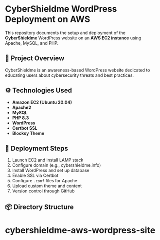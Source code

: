 # CyberShieldme WordPress Deployment on AWS

This repository documents the setup and deployment of the **CyberShieldme** WordPress website on an **AWS EC2 instance** using Apache, MySQL, and PHP.

## 🔐 Project Overview

CyberShieldme is an awareness-based WordPress website dedicated to educating users about cybersecurity threats and best practices.

## ⚙️ Technologies Used

- **Amazon EC2 (Ubuntu 20.04)**
- **Apache2**
- **MySQL**
- **PHP 8.3**
- **WordPress**
- **Certbot SSL**
- **Blocksy Theme**

## 🚀 Deployment Steps

1. Launch EC2 and install LAMP stack
2. Configure domain (e.g., cybershieldme.info)
3. Install WordPress and set up database
4. Enable SSL via Certbot
5. Configure `.conf` files for Apache
6. Upload custom theme and content
7. Version control through GitHub

## 📦 Directory Structure

# cybershieldme-aws-wordpress-site
